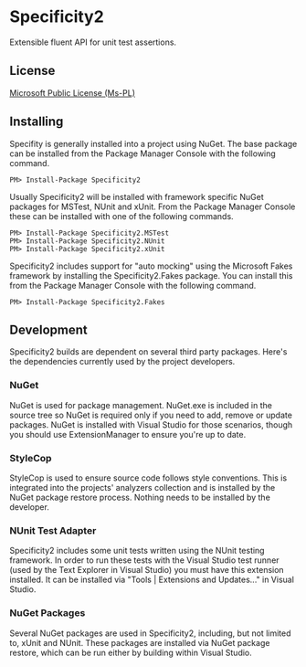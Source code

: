 # Specificity2

Extensible fluent API for unit test assertions.

## License

[Microsoft Public License (Ms-PL)](https://specificity.codeplex.com/license)

## Installing

Specifity is generally installed into a project using NuGet. The base package can be installed
from the Package Manager Console with the following command.

    PM> Install-Package Specificity2

Usually Specificity2 will be installed with framework specific NuGet packages for MSTest, NUnit and xUnit.
From the Package Manager Console these can be installed with one of the following commands.

    PM> Install-Package Specificity2.MSTest
    PM> Install-Package Specificity2.NUnit
    PM> Install-Package Specificity2.xUnit

Specificity2 includes support for "auto mocking" using the Microsoft Fakes framework by installing
the Specificity2.Fakes package. You can install this from the Package Manager Console with the
following command.

    PM> Install-Package Specificity2.Fakes

## Development

Specificity2 builds are dependent on several third party packages. Here's the dependencies currently
used by the project developers.

### NuGet

NuGet is used for package management. NuGet.exe is included in the source tree so NuGet is required
only if you need to add, remove or update packages. NuGet is installed with Visual Studio for those
scenarios, though you should use ExtensionManager to ensure you're up to date.

### StyleCop

StyleCop is used to ensure source code follows style conventions. This is integrated into the
projects' analyzers collection and is installed by the NuGet package restore process. Nothing needs to
be installed by the developer.

### NUnit Test Adapter

Specificity2 includes some unit tests written using the NUnit testing framework. In order to run these
tests with the Visual Studio test runner (used by the Text Explorer in Visual Studio) you must have this
extension installed. It can be installed via "Tools | Extensions and Updates..." in Visual Studio.

### NuGet Packages

Several NuGet packages are used in Specificity2, including, but not limited to, xUnit and NUnit. These
packages are installed via NuGet package restore, which can be run either by building within Visual
Studio.